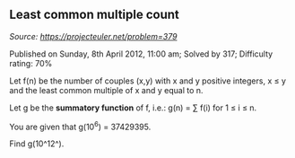 Least common multiple count
---------------------------

*Source: https://projecteuler.net/problem=379*

Published on Sunday, 8th April 2012, 11:00 am; Solved by 317; Difficulty
rating: 70%

Let f(n) be the number of couples (x,y) with x and y positive integers,
x ≤ y and the least common multiple of x and y equal to n.

Let g be the **summatory function** of f, i.e.: g(n) = ∑ f(i) for 1 ≤ i
≤ n.

You are given that g(10<sup>6</sup>) = 37429395.

Find g(10^12^).
